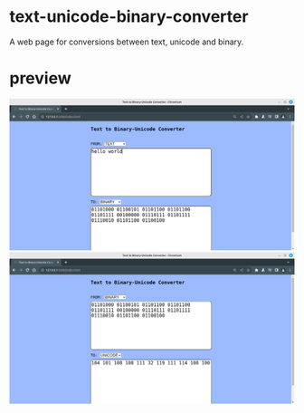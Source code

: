 # text-unicode-binary-converter
A web page for conversions between text, unicode and binary.

# preview
![](https://github.com/osmancanvural/text-unicode-binary-converter/blob/main/ss.png)
![](https://github.com/osmancanvural/text-unicode-binary-converter/blob/main/ss2.png)

